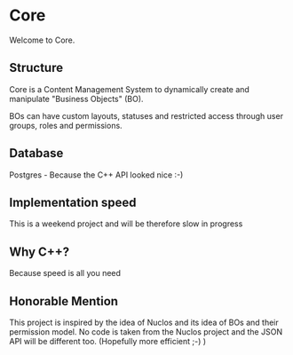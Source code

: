 # Core

Welcome to Core.

## Structure

Core is a Content Management System to dynamically create and manipulate "Business Objects" (BO).

BOs can have custom layouts, statuses and restricted access through user groups, roles and permissions.

## Database

Postgres - Because the C++ API looked nice :-)

## Implementation speed

This is a weekend project and will be therefore slow in progress

## Why C++?

Because speed is all you need

## Honorable Mention

This project is inspired by the idea of Nuclos and its idea of BOs and their permission model.
No code is taken from the Nuclos project and the JSON API will be different too. (Hopefully more efficient ;-) )
